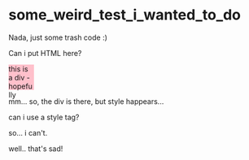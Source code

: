 # some_weird_test_i_wanted_to_do
Nada, just some trash code :)


Can i put HTML here?
<div style="width: 50px; height: 50px; background-color: pink;">
  this is a div - hopefully
</div>

mm... so, the div is there, but style happears...

can i use a style tag?
<style>
  .mine{
    background-color: tomato;
  }
</style>

so... i can't.

well.. that's sad!
